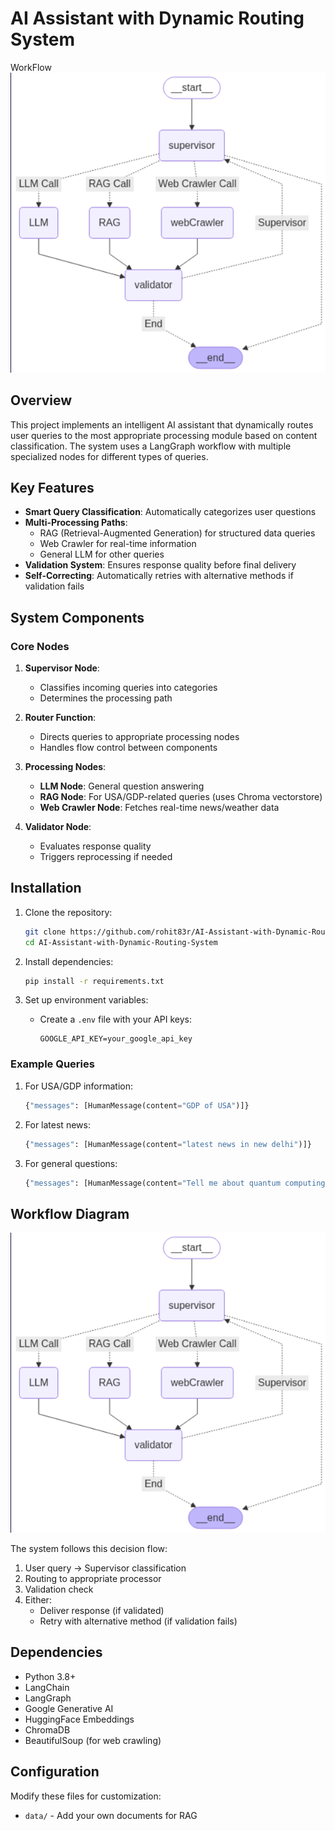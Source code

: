 # AI Assistant with Dynamic Routing System

WorkFlow
![LangGraph Workflow](image.png)

## Overview

This project implements an intelligent AI assistant that dynamically routes user queries to the most appropriate processing module based on content classification. The system uses a LangGraph workflow with multiple specialized nodes for different types of queries.

## Key Features

- **Smart Query Classification**: Automatically categorizes user questions
- **Multi-Processing Paths**:
  - RAG (Retrieval-Augmented Generation) for structured data queries
  - Web Crawler for real-time information
  - General LLM for other queries
- **Validation System**: Ensures response quality before final delivery
- **Self-Correcting**: Automatically retries with alternative methods if validation fails

## System Components

### Core Nodes

1. **Supervisor Node**:
   - Classifies incoming queries into categories
   - Determines the processing path

2. **Router Function**:
   - Directs queries to appropriate processing nodes
   - Handles flow control between components

3. **Processing Nodes**:
   - **LLM Node**: General question answering
   - **RAG Node**: For USA/GDP-related queries (uses Chroma vectorstore)
   - **Web Crawler Node**: Fetches real-time news/weather data

4. **Validator Node**:
   - Evaluates response quality
   - Triggers reprocessing if needed

## Installation

1. Clone the repository:
   ```bash
   git clone https://github.com/rohit83r/AI-Assistant-with-Dynamic-Routing-System.git
   cd AI-Assistant-with-Dynamic-Routing-System
   ```

2. Install dependencies:
   ```bash
   pip install -r requirements.txt
   ```

3. Set up environment variables:
   - Create a `.env` file with your API keys:
     ```
     GOOGLE_API_KEY=your_google_api_key
     ```



### Example Queries

1. For USA/GDP information:
   ```python
   {"messages": [HumanMessage(content="GDP of USA")]}
   ```

2. For latest news:
   ```python
   {"messages": [HumanMessage(content="latest news in new delhi")]}
   ```

3. For general questions:
   ```python
   {"messages": [HumanMessage(content="Tell me about quantum computing")]}
   ```

## Workflow Diagram

![LangGraph Workflow](image.png)

The system follows this decision flow:
1. User query → Supervisor classification
2. Routing to appropriate processor
3. Validation check
4. Either:
   - Deliver response (if validated)
   - Retry with alternative method (if validation fails)

## Dependencies

- Python 3.8+
- LangChain
- LangGraph
- Google Generative AI
- HuggingFace Embeddings
- ChromaDB
- BeautifulSoup (for web crawling)

## Configuration

Modify these files for customization:
- `data/` - Add your own documents for RAG


